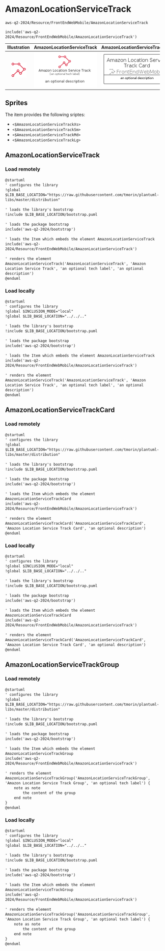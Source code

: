# AmazonLocationServiceTrack


```text
aws-q2-2024/Resource/FrontEndWebMobile/AmazonLocationServiceTrack
```

```text
include('aws-q2-2024/Resource/FrontEndWebMobile/AmazonLocationServiceTrack')
```



| Illustration | AmazonLocationServiceTrack | AmazonLocationServiceTrackCard | AmazonLocationServiceTrackGroup |
| :---: | :---: | :---: | :---: |
| ![illustration for Illustration](../../../aws-q2-2024/Resource/FrontEndWebMobile/AmazonLocationServiceTrack.png) | ![illustration for AmazonLocationServiceTrack](../../../aws-q2-2024/Resource/FrontEndWebMobile/AmazonLocationServiceTrack.Local.png) | ![illustration for AmazonLocationServiceTrackCard](../../../aws-q2-2024/Resource/FrontEndWebMobile/AmazonLocationServiceTrackCard.Local.png) | ![illustration for AmazonLocationServiceTrackGroup](../../../aws-q2-2024/Resource/FrontEndWebMobile/AmazonLocationServiceTrackGroup.Local.png) |



## Sprites
The item provides the following sriptes:

- `<$AmazonLocationServiceTrackXs>`
- `<$AmazonLocationServiceTrackSm>`
- `<$AmazonLocationServiceTrackMd>`
- `<$AmazonLocationServiceTrackLg>`





## AmazonLocationServiceTrack

### Load remotely
```plantuml
@startuml
' configures the library
!global $LIB_BASE_LOCATION="https://raw.githubusercontent.com/tmorin/plantuml-libs/master/distribution"

' loads the library's bootstrap
!include $LIB_BASE_LOCATION/bootstrap.puml

' loads the package bootstrap
include('aws-q2-2024/bootstrap')

' loads the Item which embeds the element AmazonLocationServiceTrack
include('aws-q2-2024/Resource/FrontEndWebMobile/AmazonLocationServiceTrack')

' renders the element
AmazonLocationServiceTrack('AmazonLocationServiceTrack', 'Amazon Location Service Track', 'an optional tech label', 'an optional description')
@enduml
```

### Load locally
```plantuml
@startuml
' configures the library
!global $INCLUSION_MODE="local"
!global $LIB_BASE_LOCATION="../../.."

' loads the library's bootstrap
!include $LIB_BASE_LOCATION/bootstrap.puml

' loads the package bootstrap
include('aws-q2-2024/bootstrap')

' loads the Item which embeds the element AmazonLocationServiceTrack
include('aws-q2-2024/Resource/FrontEndWebMobile/AmazonLocationServiceTrack')

' renders the element
AmazonLocationServiceTrack('AmazonLocationServiceTrack', 'Amazon Location Service Track', 'an optional tech label', 'an optional description')
@enduml
```

## AmazonLocationServiceTrackCard

### Load remotely
```plantuml
@startuml
' configures the library
!global $LIB_BASE_LOCATION="https://raw.githubusercontent.com/tmorin/plantuml-libs/master/distribution"

' loads the library's bootstrap
!include $LIB_BASE_LOCATION/bootstrap.puml

' loads the package bootstrap
include('aws-q2-2024/bootstrap')

' loads the Item which embeds the element AmazonLocationServiceTrackCard
include('aws-q2-2024/Resource/FrontEndWebMobile/AmazonLocationServiceTrack')

' renders the element
AmazonLocationServiceTrackCard('AmazonLocationServiceTrackCard', 'Amazon Location Service Track Card', 'an optional description')
@enduml
```

### Load locally
```plantuml
@startuml
' configures the library
!global $INCLUSION_MODE="local"
!global $LIB_BASE_LOCATION="../../.."

' loads the library's bootstrap
!include $LIB_BASE_LOCATION/bootstrap.puml

' loads the package bootstrap
include('aws-q2-2024/bootstrap')

' loads the Item which embeds the element AmazonLocationServiceTrackCard
include('aws-q2-2024/Resource/FrontEndWebMobile/AmazonLocationServiceTrack')

' renders the element
AmazonLocationServiceTrackCard('AmazonLocationServiceTrackCard', 'Amazon Location Service Track Card', 'an optional description')
@enduml
```

## AmazonLocationServiceTrackGroup

### Load remotely
```plantuml
@startuml
' configures the library
!global $LIB_BASE_LOCATION="https://raw.githubusercontent.com/tmorin/plantuml-libs/master/distribution"

' loads the library's bootstrap
!include $LIB_BASE_LOCATION/bootstrap.puml

' loads the package bootstrap
include('aws-q2-2024/bootstrap')

' loads the Item which embeds the element AmazonLocationServiceTrackGroup
include('aws-q2-2024/Resource/FrontEndWebMobile/AmazonLocationServiceTrack')

' renders the element
AmazonLocationServiceTrackGroup('AmazonLocationServiceTrackGroup', 'Amazon Location Service Track Group', 'an optional tech label') {
    note as note
        the content of the group
    end note
}
@enduml
```

### Load locally
```plantuml
@startuml
' configures the library
!global $INCLUSION_MODE="local"
!global $LIB_BASE_LOCATION="../../.."

' loads the library's bootstrap
!include $LIB_BASE_LOCATION/bootstrap.puml

' loads the package bootstrap
include('aws-q2-2024/bootstrap')

' loads the Item which embeds the element AmazonLocationServiceTrackGroup
include('aws-q2-2024/Resource/FrontEndWebMobile/AmazonLocationServiceTrack')

' renders the element
AmazonLocationServiceTrackGroup('AmazonLocationServiceTrackGroup', 'Amazon Location Service Track Group', 'an optional tech label') {
    note as note
        the content of the group
    end note
}
@enduml
```

